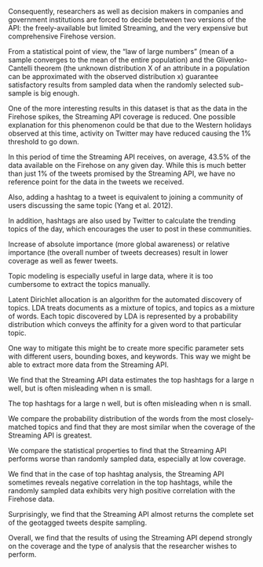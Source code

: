 Consequently, researchers as well as decision makers in companies and government institutions are forced to decide between two versions of the API: the freely-available but limited Streaming, and the very expensive but comprehensive Firehose version.

From a statistical point of view, the “law of large numbers” (mean of a sample converges to the mean of the entire population) and the Glivenko-Cantelli theorem (the unknown distribution X of an attribute in a population can be approximated with the observed distribution x) guarantee satisfactory results from sampled data when the randomly selected sub-sample is big enough.

One of the more interesting results in this dataset is that as the data in the Firehose spikes, the Streaming API coverage is reduced. One possible explanation for this phenomenon could be that due to the Western holidays observed at this time, activity on Twitter may have reduced causing the 1% threshold to go down.

In this period of time the Streaming API receives, on average, 43.5% of the data available on the Firehose on any given day. While this is much better than just 1% of the tweets promised by the Streaming API, we have no reference point for the data in the tweets we received.

Also, adding a hashtag to a tweet is equivalent to joining a community of users discussing the same topic (Yang et al. 2012).

In addition, hashtags are also used by Twitter to calculate the trending topics of the day, which encourages the user to post in these communities.

Increase of absolute importance (more global awareness) or relative importance (the overall number of tweets decreases) result in lower coverage as well as fewer tweets.

Topic modeling is especially useful in large data, where it is too cumbersome to extract the topics manually.

Latent Dirichlet allocation is an algorithm for the automated discovery of topics. LDA treats documents as a mixture of topics, and topics as a mixture of words. Each topic discovered by LDA is represented by a probability distribution which conveys the affinity for a given word to that particular topic.

One way to mitigate this might be to create more specific parameter sets with different users, bounding boxes, and keywords. This way we might be able to extract more data from the Streaming API.

We find that the Streaming API data estimates the top hashtags for a large n well, but is often misleading when n is small.

The top hashtags for a large n well, but is often misleading when n is small.

We compare the probability distribution of the words from the most closely-matched topics and find that they are most similar when the coverage of the Streaming API is greatest.

We compare the statistical properties to find that the Streaming API performs worse than randomly sampled data, especially at low coverage.

We find that in the case of top hashtag analysis, the Streaming API sometimes reveals negative correlation in the top hashtags, while the randomly sampled data exhibits very high positive correlation with the Firehose data.

Surprisingly, we find that the Streaming API almost returns the complete set of the geotagged tweets despite sampling.

Overall, we find that the results of using the Streaming API depend strongly on the coverage and the type of analysis that the researcher wishes to perform.
